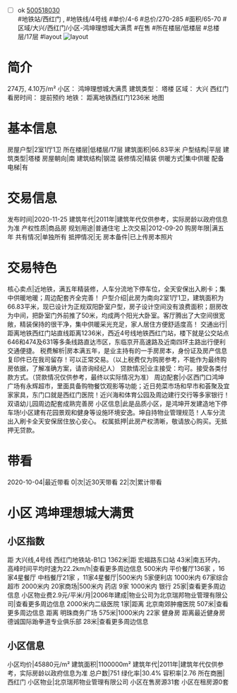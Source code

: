 - [ ] ok [500518030](https://bj.5i5j.com/ershoufang/500518030.html)  
 #地铁站/西红门 ,  #地铁线/4号线
#单价/4-6 #总价/270-285 #面积/65-70   #区域/大兴/西红门/小区-鸿坤理想城大满贯 #在售 #所在楼层/低楼层 #总楼层/17层 #layout 
![layout](http://image2.5i5j.com//group1/M00/D1/E0/CgqJMV4ZoxKAQF7bAALviMwX5uQ574.jpg_P5.jpg) 
# 简介 
 274万,  4.10万/m² 
小区： 鸿坤理想城大满贯
建筑类型： 塔楼
区域： 大兴 西红门
看房时间： 提前预约
地铁： 距离地铁西红门1236米 地图
# 基本信息 
 房屋户型|2室1厅1卫
所在楼层|低楼层/17层
建筑面积|66.83平米
户型结构|平层
建筑类型|塔楼
房屋朝向|南
建筑结构|钢混
装修情况|精装
供暖方式|集中供暖
配备电梯|有
# 交易信息 
 发布时间|2020-11-25
建筑年代|2011年|建筑年代仅供参考，实际房龄以政府信息为准
产权性质|商品房
规划用途|普通住宅
上次交易|2012-09-20
购房年限|满五年
共有情况|单独所有
抵押情况|无
房本备件|已上传房本照片
# 交易特色 
 核心卖点|近地铁，满五年精装修，人车分流地下停车位，全天安保出入刷卡；集中供暖地暖；周边配套齐全完善！
户型介绍|此房为南向2室1厅1卫，建筑面积为66.83平米，现已设计为正规双阳卧室户型，房子设计空间没有浪费面积；厨房改为中间，把卧室门外前推了50米，均成两个阳光大卧室。客厅腾出了大空间很宽敞，精装保持的很干净，集中供暖采光充足，家人居住方便舒适度高！
交通出行|距离地铁西红门站直线距离1236米，西近4号线地铁西红门站，楼下就是公交站点646和474及631等多条线路直达市区，东临京开高速路及近南四环主路出行便利交通便捷。
税费解析|房本满五年，是业主持有的一手房房本，身份证及房产信息复印件已在我司留存！可以正常交易。（以上税费仅为购房参考，不能作为最终购房依据，了解准确方案，请咨询经纪人）
贷款情况|业主接受：均可。接受各类付款方式。（贷款情况仅供参考，最终以实际情况为准）
周边配套|小区西门口鸿坤广场有永辉超市，里面具备购物餐饮观影等功能；近日苑菜市场和早市和荟聚及宜家家具，东门口就是西红门医院！近兴海和体育公园及周边建行交行等多家银行！双语幼儿园周边配套成熟完善房
小区信息|此是品质小区，是鸿坤开发建造地下停车场!小区建有花园景观和健身等设施环境安逸。坤自持物业管理规范！人车分流出入刷卡全天安保居住放心安心。
权属抵押|此房产权清晰，敬请放心购买。无抵押无贷款。
# 带看 
 2020-10-04|最近带看	 0|次|近30天带看	 22|次|累计带看
# 小区 鸿坤理想城大满贯
## 小区指数 
 距 大兴线,4号线 西红门地铁站-B1口 1362米|距 宏福路东口站 43米|南五环内， 高峰时间平均时速为22.2km/h|查看更多周边信息
500米内 平价餐厅136家 ，16家4星餐厅
中档餐厅21家 ，11家4星餐厅|500米内 5家便利店
1000米内 67家综合超市
2000米内 20家商场|500米内 药店 9家
1000米内 银行 25家|查看更多周边信息
小区物业费2.9元/平米/月|2006年建成|物业公司为北京瑞邦物业管理有限公司|查看更多周边信息
2000米内二级医院 1家|距离 北京南郊肿瘤医院  507米|查看更多周边信息
距离 明珠商务广场 575米|1000米内 22家 健身房
距离最近健身房德诚国际跆拳道专业俱乐部 28米|查看更多周边信息
## 小区信息 
 小区均价|45880元/m²
建筑面积|1100000m²
建筑年代|2011年|建筑年代仅供参考，实际房龄以政府信息为准
总户数|751
绿化率|30.4%
容积率|2.76
所在商圈|西红门
小区物业|北京瑞邦物业管理有限公司
小区在售房源31套
小区在租房源0套
